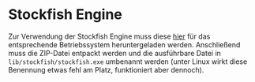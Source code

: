 # Stockfish Engine

Zur Verwendung der Stockfish Engine muss diese [hier](https://stockfishchess.org/download/) für das entsprechende Betriebssystem heruntergeladen werden. Anschließend muss die ZIP-Datei entpackt werden und die ausführbare Datei in `lib/stockfish/stockfish.exe` umbenannt werden (unter Linux wirkt diese Benennung etwas fehl am Platz, funktioniert aber dennoch).
